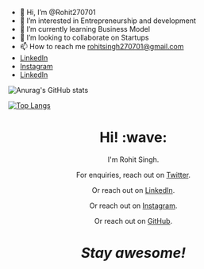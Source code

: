 - 👋 Hi, I’m @Rohit270701
- 👀 I’m interested in Entrepreneurship and development
- 🌱 I’m currently learning Business Model
- 💞️ I’m looking to collaborate on Startups
- 📫 How to reach me rohitsingh270701@gmail.com
- <a href="https://twitter.com/rohitttsingh07?t=z9qE22ig9Tf3VEo8mzihfA&s=09">LinkedIn</a><br>
- <a href="https://instagram.com/rohittt.singh">Instagram</a><br>
- <a href="https://twitter.com/rohitttsingh07?t=z9qE22ig9Tf3VEo8mzihfA&s=09">LinkedIn</a><br>

![Anurag's GitHub stats](https://github-readme-stats.vercel.app/api?username=rohitttsingh&show_icons=true&theme=radical)


[![Top Langs](https://github-readme-stats.vercel.app/api/top-langs/?username=rohitttsingh&layout=compact)](https://github.com/rohitttsingh/github-readme-stats)

<!---
Rohit270701/Rohit270701 is a ✨ special ✨ repository because its `README.md` (this file) appears on your GitHub profile.
You can click the Preview link to take a look at your changes.
--->

<h1 align='center'> Hi! :wave:</h1>
<p align='center'>
I'm Rohit Singh.
</p>
<p align='center'>For enquiries, reach out on <a href="https://twitter.com/rohitttsingh07?t=z9qE22ig9Tf3VEo8mzihfA&s=09">Twitter</a>.</p>
<p align='center'>Or reach out on <a href="https://twitter.com/rohitttsingh07?t=z9qE22ig9Tf3VEo8mzihfA&s=09">LinkedIn</a>.</p>
<p align='center'>Or reach out on <a href="https://instagram.com/rohittt.singh">Instagram</a>.</p>
<p align='center'>Or reach out on <a href="https://github.com/rohitttsingh">GitHub</a>.</p>

<h1 align='center'><i>Stay awesome!</i></h1>
